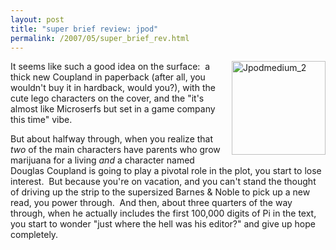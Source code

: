 ```yaml
---
layout: post
title: "super brief review: jpod"
permalink: /2007/05/super_brief_rev.html
---
```


<p><a href="http://www.amazon.com/exec/obidos/ASIN/1596911042/statingtheobviou"><img width="150" height="150" border="0" src="http://sippey.typepad.com/filtered/images/2007/05/31/jpodmedium_2.jpg" title="Jpodmedium_2" alt="Jpodmedium_2" style="margin: 0px 0px 5px 5px; float: right;" /></a>It seems like such a good idea on the surface:&nbsp; a thick new Coupland in paperback (after all, you wouldn't buy it in hardback, would you?), with the cute lego characters on the cover, and the &quot;it's almost like Microserfs but set in a game company this time&quot; vibe.&nbsp; </p>

<p>But about halfway through, when you realize that <em>two</em> of the main characters have parents who grow marijuana for a living <em>and</em> a character named Douglas Coupland is going to play a pivotal role in the plot, you start to lose interest.&nbsp; But because you're on vacation, and you can't stand the thought of driving up the strip to the supersized Barnes &amp; Noble to pick up a new read, you power through.&nbsp; And then, about three quarters of the way through, when he actually includes the first 100,000 digits of Pi in the text, you start to wonder &quot;just where the hell was his editor?&quot; and give up hope completely.</p>



